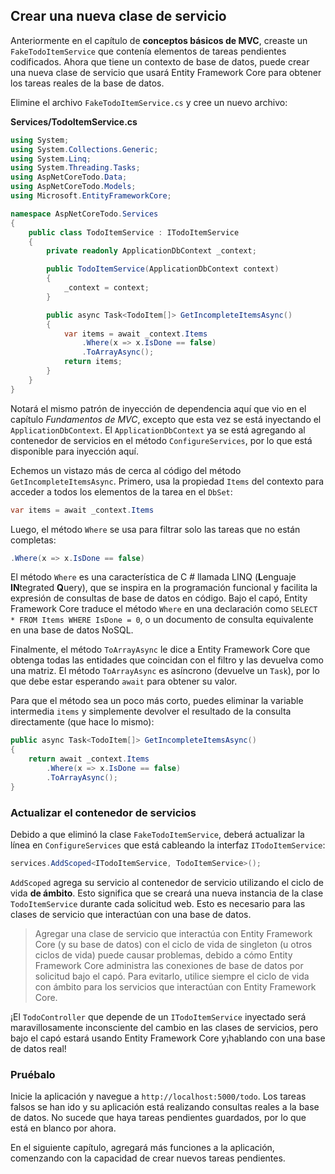 ## Crear una nueva clase de servicio

Anteriormente en el capítulo de **conceptos básicos de MVC**, creaste un `FakeTodoItemService` que contenía elementos de tareas pendientes codificados. Ahora que tiene un contexto de base de datos, puede crear una nueva clase de servicio que usará Entity Framework Core para obtener los tareas reales de la base de datos.

Elimine el archivo `FakeTodoItemService.cs` y cree un nuevo archivo:

**Services/TodoItemService.cs**

```csharp
using System;
using System.Collections.Generic;
using System.Linq;
using System.Threading.Tasks;
using AspNetCoreTodo.Data;
using AspNetCoreTodo.Models;
using Microsoft.EntityFrameworkCore;

namespace AspNetCoreTodo.Services
{
    public class TodoItemService : ITodoItemService
    {
        private readonly ApplicationDbContext _context;

        public TodoItemService(ApplicationDbContext context)
        {
            _context = context;
        }

        public async Task<TodoItem[]> GetIncompleteItemsAsync()
        {
            var items = await _context.Items
                .Where(x => x.IsDone == false)
                .ToArrayAsync();
            return items;
        }
    }
}
```

Notará el mismo patrón de inyección de dependencia aquí que vio en el capítulo *Fundamentos de MVC*, excepto que esta vez se está inyectando el `ApplicationDbContext`. El `ApplicationDbContext` ya se está agregando al contenedor de servicios en el método `ConfigureServices`, por lo que está disponible para inyección aquí.

Echemos un vistazo más de cerca al código del método `GetIncompleteItemsAsync`. Primero, usa la propiedad `Items` del contexto para acceder a todos los elementos de la tarea en el `DbSet`:

```csharp
var items = await _context.Items
```

Luego, el método `Where` se usa para filtrar solo las tareas que no están completas:

```csharp
.Where(x => x.IsDone == false)
```

El método `Where` es una característica de C # llamada LINQ (**L**enguaje **IN**tegrated **Q**uery), que se inspira en la programación funcional y facilita la expresión de consultas de base de datos en código. Bajo el capó, Entity Framework Core traduce el método `Where` en una declaración como `SELECT * FROM Items WHERE IsDone = 0`, o un documento de consulta equivalente en una base de datos NoSQL.

Finalmente, el método `ToArrayAsync` le dice a Entity Framework Core que obtenga todas las entidades que coincidan con el filtro y las devuelva como una matriz. El método `ToArrayAsync` es asíncrono (devuelve un `Task`), por lo que debe estar esperando `await` para obtener su valor.

Para que el método sea un poco más corto, puedes eliminar la variable intermedia `items` y simplemente devolver el resultado de la consulta directamente (que hace lo mismo):

```csharp
public async Task<TodoItem[]> GetIncompleteItemsAsync()
{
    return await _context.Items
        .Where(x => x.IsDone == false)
        .ToArrayAsync();
}
```

### Actualizar el contenedor de servicios

Debido a que eliminó la clase `FakeTodoItemService`, deberá actualizar la línea en `ConfigureServices` que está cableando la interfaz `ITodoItemService`:

```csharp
services.AddScoped<ITodoItemService, TodoItemService>();
```

`AddScoped` agrega su servicio al contenedor de servicio utilizando el ciclo de vida **de ámbito**. Esto significa que se creará una nueva instancia de la clase `TodoItemService` durante cada solicitud web. Esto es necesario para las clases de servicio que interactúan con una base de datos.

> Agregar una clase de servicio que interactúa con Entity Framework Core (y su base de datos) con el ciclo de vida de singleton (u otros ciclos de vida) puede causar problemas, debido a cómo Entity Framework Core administra las conexiones de base de datos por solicitud bajo el capó. Para evitarlo, utilice siempre el ciclo de vida con ámbito para los servicios que interactúan con Entity Framework Core.

¡El `TodoController` que depende de un `ITodoItemService` inyectado será maravillosamente inconsciente del cambio en las clases de servicios, pero bajo el capó estará usando Entity Framework Core y¡hablando con una base de datos real!

### Pruébalo

Inicie la aplicación y navegue a `http://localhost:5000/todo`. Los tareas falsos se han ido y su aplicación está realizando consultas reales a la base de datos. No sucede que haya tareas pendientes guardados, por lo que está en blanco por ahora.

En el siguiente capítulo, agregará más funciones a la aplicación, comenzando con la capacidad de crear nuevos tareas pendientes.
